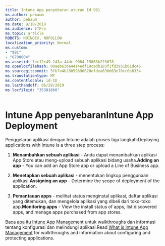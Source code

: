 ```yaml
---
title: Intune App penyebaran aturan Id 991
ms.author: pebaum
author: pebaum
ms.date: 9/10/2018
ms.audience: ITPro
ms.topic: article
ROBOTS: NOINDEX, NOFOLLOW
localization_priority: Normal
ms.custom:
- "991"
- "6700004"
ms.assetid: 1ec12c49-243a-44dc-9084-15863b223078
ms.openlocfilehash: 00aeb63da4414edf19cadb183f1fd3931b61dc46
ms.sourcegitcommit: 5fb7a4b28859690020efdea630d03e70cc0e6334
ms.translationtype: MT
ms.contentlocale: id-ID
ms.lasthandoff: 06/28/2019
ms.locfileid: "35381660"
---
```

# <a name="intune-app-deployment"></a><span data-ttu-id="75895-102">Intune App penyebaran</span><span class="sxs-lookup"><span data-stu-id="75895-102">Intune App Deployment</span></span>

<span data-ttu-id="75895-103">Penggelaran aplikasi dengan Intune adalah proses tiga langkah:</span><span class="sxs-lookup"><span data-stu-id="75895-103">Deploying applications with Intune is a three step process:</span></span>
  
1. <span data-ttu-id="75895-104">**Menambahkan sebuah aplikasi** - Anda dapat menambahkan aplikasi App Store atau meng-upload sebuah aplikasi bidang usaha.</span><span class="sxs-lookup"><span data-stu-id="75895-104">**Adding an app** - You can add an App Store app or upload a Line of Business app.</span></span>

2. <span data-ttu-id="75895-105">**Menetapkan sebuah aplikasi** - menentukan lingkup penggunaan aplikasi.</span><span class="sxs-lookup"><span data-stu-id="75895-105">**Assigning an app** - Determine the scope of deployment of the application.</span></span>

3. <span data-ttu-id="75895-106">**Pemantauan apps** - melihat status menginstal aplikasi, daftar aplikasi yang ditemukan, dan mengelola aplikasi yang dibeli dari toko-toko app.</span><span class="sxs-lookup"><span data-stu-id="75895-106">**Monitoring apps** - View the install status of apps, list discovered apps, and manage apps purchased from app stores.</span></span>

<span data-ttu-id="75895-107">Baca [apa itu Intune App Management](https://docs.microsoft.com/intune/app-management) untuk walkthroughs dan informasi tentang konfigurasi dan melindungi aplikasi.</span><span class="sxs-lookup"><span data-stu-id="75895-107">Read [What is Intune App Management](https://docs.microsoft.com/intune/app-management) for walkthroughs and information about configuring and protecting applications.</span></span>
  